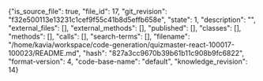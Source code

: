 {"is_source_file": true, "file_id": 17, "git_revision": "f32e500113e13231c1cef9f55c41b8d5effb658e", "state": 1, "description": "", "external_files": [], "external_methods": [], "published": [], "classes": [], "methods": [], "calls": [], "search-terms": [], "filename": "/home/kavia/workspace/code-generation/quizmaster-react-100017-100023/README.md", "hash": "827a3cc9670b39b61b11c908b9fc6822", "format-version": 4, "code-base-name": "default", "knowledge_revision": 14}
